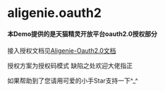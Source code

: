 # aligenie.oauth2

#### 本Demo提供的是天猫精灵开放平台oauth2.0授权部分

接入授权文档见[Aligenie-Oauth2.0文档](http://doc-bot.tmall.com/docs/doc.htm?spm=0.7629140.0.0.21551780l46d4Q&treeId=393&articleId=106999&docType=1)

授权方案为授权码模式
缺陷之处欢迎大佬指正

如果帮助到了您请用可爱的小手Star支持一下^_^
